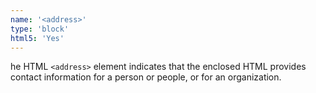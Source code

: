 ```yaml
---
name: '<address>'
type: 'block'
html5: 'Yes'
---
```


he HTML `<address>` element indicates that the enclosed HTML provides contact information
 for a person or people, or for an organization.
